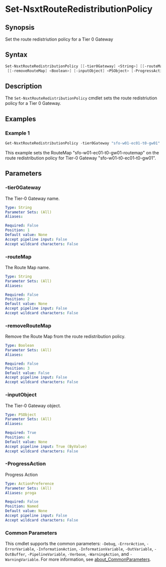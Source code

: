 # Set-NsxtRouteRedistributionPolicy

## Synopsis

Set the route redistriution policy for a Tier 0 Gateway

## Syntax

```powershell
Set-NsxtRouteRedistributionPolicy [[-tier0Gateway] <String>] [[-routeMap] <String>]
 [[-removeRouteMap] <Boolean>] [-inputObject] <PSObject> [-ProgressAction <ActionPreference>] [<CommonParameters>]
```

## Description

The `Set-NsxtRouteRedistributionPolicy` cmdlet sets the route redistriution policy for a Tier 0 Gateway.

## Examples

### Example 1

```powershell
Get-NsxtRouteRedistributionPolicy -tier0Gateway "sfo-w01-ec01-t0-gw01" | Set-NsxtRouteRedistributionPolicy -RouteMap "sfo-w01-ec01-t0-gw01-routemap"
```

This example sets the RouteMap "sfo-w01-ec01-t0-gw01-routemap" on the route redistribution policy for Tier-0 Gateway "sfo-w01-t0-ec01-t0-gw01".

## Parameters

### -tier0Gateway

The Tier-0 Gateway name.

```yaml
Type: String
Parameter Sets: (All)
Aliases:

Required: False
Position: 1
Default value: None
Accept pipeline input: False
Accept wildcard characters: False
```

### -routeMap

The Route Map name.

```yaml
Type: String
Parameter Sets: (All)
Aliases:

Required: False
Position: 2
Default value: None
Accept pipeline input: False
Accept wildcard characters: False
```

### -removeRouteMap

Remove the Route Map from the route redistribution policy.

```yaml
Type: Boolean
Parameter Sets: (All)
Aliases:

Required: False
Position: 3
Default value: False
Accept pipeline input: False
Accept wildcard characters: False
```

### -inputObject

The Tier-0 Gateway object.

```yaml
Type: PSObject
Parameter Sets: (All)
Aliases:

Required: True
Position: 4
Default value: None
Accept pipeline input: True (ByValue)
Accept wildcard characters: False
```

### -ProgressAction

Progress Action

```yaml
Type: ActionPreference
Parameter Sets: (All)
Aliases: proga

Required: False
Position: Named
Default value: None
Accept pipeline input: False
Accept wildcard characters: False
```

### Common Parameters

This cmdlet supports the common parameters: `-Debug`, `-ErrorAction`, `-ErrorVariable`, `-InformationAction`, `-InformationVariable`, `-OutVariable`, `-OutBuffer`, `-PipelineVariable`, `-Verbose`, `-WarningAction`, and `-WarningVariable`. For more information, see [about_CommonParameters](http://go.microsoft.com/fwlink/?LinkID=113216).
